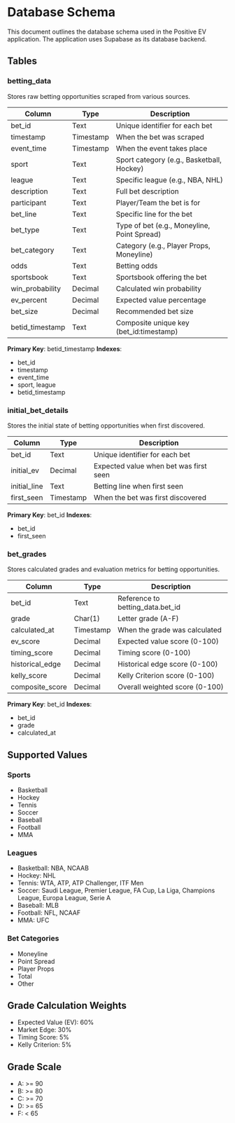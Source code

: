 # Database Schema

This document outlines the database schema used in the Positive EV application. The application uses Supabase as its database backend.

## Tables

### betting_data

Stores raw betting opportunities scraped from various sources.

| Column | Type | Description |
|--------|------|-------------|
| bet_id | Text | Unique identifier for each bet |
| timestamp | Timestamp | When the bet was scraped |
| event_time | Timestamp | When the event takes place |
| sport | Text | Sport category (e.g., Basketball, Hockey) |
| league | Text | Specific league (e.g., NBA, NHL) |
| description | Text | Full bet description |
| participant | Text | Player/Team the bet is for |
| bet_line | Text | Specific line for the bet |
| bet_type | Text | Type of bet (e.g., Moneyline, Point Spread) |
| bet_category | Text | Category (e.g., Player Props, Moneyline) |
| odds | Text | Betting odds |
| sportsbook | Text | Sportsbook offering the bet |
| win_probability | Decimal | Calculated win probability |
| ev_percent | Decimal | Expected value percentage |
| bet_size | Decimal | Recommended bet size |
| betid_timestamp | Text | Composite unique key (bet_id:timestamp) |

**Primary Key**: betid_timestamp
**Indexes**: 
- bet_id
- timestamp
- event_time
- sport, league
- betid_timestamp

### initial_bet_details

Stores the initial state of betting opportunities when first discovered.

| Column | Type | Description |
|--------|------|-------------|
| bet_id | Text | Unique identifier for each bet |
| initial_ev | Decimal | Expected value when bet was first seen |
| initial_line | Text | Betting line when first seen |
| first_seen | Timestamp | When the bet was first discovered |

**Primary Key**: bet_id
**Indexes**:
- bet_id
- first_seen

### bet_grades

Stores calculated grades and evaluation metrics for betting opportunities.

| Column | Type | Description |
|--------|------|-------------|
| bet_id | Text | Reference to betting_data.bet_id |
| grade | Char(1) | Letter grade (A-F) |
| calculated_at | Timestamp | When the grade was calculated |
| ev_score | Decimal | Expected value score (0-100) |
| timing_score | Decimal | Timing score (0-100) |
| historical_edge | Decimal | Historical edge score (0-100) |
| kelly_score | Decimal | Kelly Criterion score (0-100) |
| composite_score | Decimal | Overall weighted score (0-100) |

**Primary Key**: bet_id
**Indexes**:
- bet_id
- grade
- calculated_at

## Supported Values

### Sports
- Basketball
- Hockey
- Tennis
- Soccer
- Baseball
- Football
- MMA

### Leagues
- Basketball: NBA, NCAAB
- Hockey: NHL
- Tennis: WTA, ATP, ATP Challenger, ITF Men
- Soccer: Saudi League, Premier League, FA Cup, La Liga, Champions League, Europa League, Serie A
- Baseball: MLB
- Football: NFL, NCAAF
- MMA: UFC

### Bet Categories
- Moneyline
- Point Spread
- Player Props
- Total
- Other

## Grade Calculation Weights
- Expected Value (EV): 60%
- Market Edge: 30%
- Timing Score: 5%
- Kelly Criterion: 5%

## Grade Scale
- A: >= 90
- B: >= 80
- C: >= 70
- D: >= 65
- F: < 65 